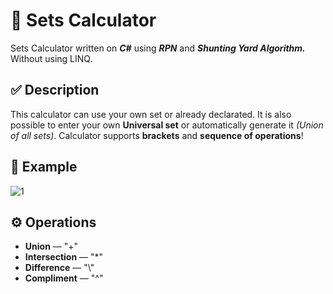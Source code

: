 # 🔢 Sets Calculator

Sets Calculator written on _**C#**_ using _**RPN**_ and _**Shunting Yard Algorithm.**_
Without using LINQ.

## ✅ Description

This calculator can use your own set or already declarated.
It is also possible to enter your own **Universal set** or automatically generate it _(Union of all sets)_.
Calculator supports **brackets** and **sequence of operations**!

## 📸 Example

![1](https://user-images.githubusercontent.com/81447820/144666685-2a11b391-34f1-46c5-a060-9434043b6668.png)

##  ⚙️ Operations

* **Union** — "+"
* **Intersection** — "*"
* **Difference** — "\\"
* **Compliment** — "^"
